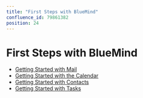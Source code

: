 ```yaml
---
title: "First Steps with BlueMind"
confluence_id: 79861382
position: 24
---
```

# First Steps with BlueMind


- [Getting Started with Mail](/Premiers_pas_avec_BlueMind/Débuter_avec_le_webmail/)
- [Getting Started with the Calendar](/Premiers_pas_avec_BlueMind/Débuter_avec_l_agenda/)
- [Getting Started with Contacts](/Premiers_pas_avec_BlueMind/Débuter_avec_les_contacts/)
- [Getting Started with Tasks](/Premiers_pas_avec_BlueMind/Débuter_avec_les_tâches/)


